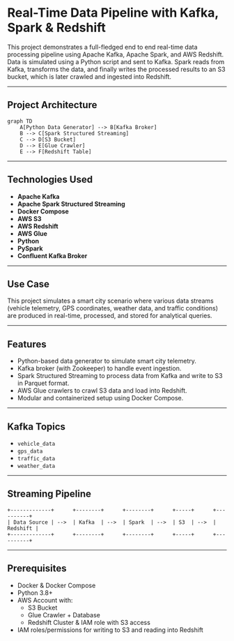 #  Real-Time Data Pipeline with Kafka, Spark & Redshift

This project demonstrates a full-fledged end to end real-time data processing pipeline using Apache Kafka, Apache Spark, and AWS Redshift. Data is simulated using a Python script and sent to Kafka. Spark reads from Kafka, transforms the data, and finally writes the processed results to an S3 bucket, which is later crawled and ingested into Redshift.

---

##  Project Architecture

```mermaid
graph TD
    A[Python Data Generator] --> B[Kafka Broker]
    B --> C[Spark Structured Streaming]
    C --> D[S3 Bucket]
    D --> E[Glue Crawler]
    E --> F[Redshift Table]
```
---

##  Technologies Used

- **Apache Kafka**
- **Apache Spark Structured Streaming**
- **Docker Compose**
- **AWS S3**
- **AWS Redshift**
- **AWS Glue**
- **Python**
- **PySpark**
- **Confluent Kafka Broker**

---
##  Use Case

This project simulates a smart city scenario where various data streams (vehicle telemetry, GPS coordinates, weather data, and traffic conditions) are produced in real-time, processed, and stored for analytical queries.

---

##  Features

- Python-based data generator to simulate smart city telemetry.
- Kafka broker (with Zookeeper) to handle event ingestion.
- Spark Structured Streaming to process data from Kafka and write to S3 in Parquet format.
- AWS Glue crawlers to crawl S3 data and load into Redshift.
- Modular and containerized setup using Docker Compose.

---

##  Kafka Topics

- `vehicle_data`
- `gps_data`
- `traffic_data`
- `weather_data`

---
##  Streaming Pipeline

```text
+-------------+      +--------+      +--------+      +-----+      +----------+
| Data Source | -->  | Kafka  | -->  | Spark  | -->  | S3  | -->  | Redshift |
+-------------+      +--------+      +--------+      +-----+      +----------+
```
---
##  Prerequisites

- Docker & Docker Compose
- Python 3.8+
- AWS Account with:
  - S3 Bucket
  - Glue Crawler + Database
  - Redshift Cluster & IAM role with S3 access
- IAM roles/permissions for writing to S3 and reading into Redshift
